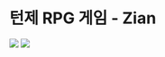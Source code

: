턴제 RPG 게임 - Zian
====================
<img src="https://capsule-render.vercel.app/api?type=waving&color=timeauto&height=150&section=header&text=Zian&fontSize=80&fontcolor=white" />
<img src="https://capsule-render.vercel.app/api?type=waving&color=timeauto&height=150&section=footer" />
